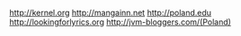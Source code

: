 http://kernel.org http://mangainn.net http://poland.edu http://lookingforlyrics.org http://jvm-bloggers.com/(Poland)
 
